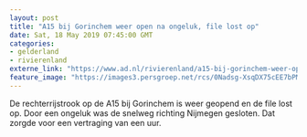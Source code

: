 ```yaml
---
layout: post
title: "A15 bij Gorinchem weer open na ongeluk, file lost op"
date: Sat, 18 May 2019 07:45:00 GMT
categories: 
- gelderland 
- rivierenland 
externe_link: "https://www.ad.nl/rivierenland/a15-bij-gorinchem-weer-open-na-ongeluk-file-lost-op~ac3e2c98/"
feature_image: "https://images3.persgroep.net/rcs/0Nadsg-XsqDX75cEE7bPMTYzBJU/diocontent/148369662/_fitwidth/400/?appId=21791a8992982cd8da851550a453bd7f&quality=0.7"
---
```


De rechterrijstrook op de A15 bij Gorinchem is weer geopend en de file lost op. Door een ongeluk was de snelweg richting Nijmegen gesloten. Dat zorgde voor een vertraging van een uur.
